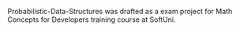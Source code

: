 Probabilistic-Data-Structures was drafted as a exam project for Math Concepts for Developers training course at SoftUni.
